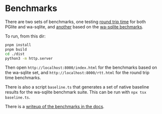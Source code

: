 # Benchmarks

There are two sets of benchmarks, one testing [round trip time](#round-trip-time-benchmarks) for both PGlite and wa-sqlite, and [another](#pglite-results-from-wa-sqlite-benchmark-suite) based on the [wa-sqlite bechmarks](https://rhashimoto.github.io/wa-sqlite/demo/benchmarks.html).

To run, from this dir:

```sh
pnpm install
pnpm build
cd ./dist
python3 -m http.server
```

Then open `http://localhost:8000/index.html` for the benchmarks based on the wa-sqlite set, and `http://localhost:8000/rtt.html` for the round trip time benchmarks.

There is also a script `baseline.ts` that generates a set of native baseline results for the wa-sqlite benchmark suite. This can be run with `npx tsx baseline.ts`.

There is a [writeup of the benchmarks in the docs](../../docs/benchmarks.md).